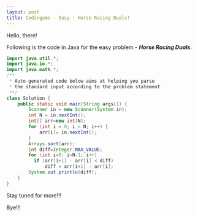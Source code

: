 ```yaml
---
layout: post
title: Codingame - Easy - Horse Racing Duals!
---
```


Hello, there!

Following is the code in Java for the easy problem - **_Horse Racing Duals_**.

```java
import java.util.*;
import java.io.*;
import java.math.*;
/**
 * Auto-generated code below aims at helping you parse
 * the standard input according to the problem statement.
 **/
class Solution {
    public static void main(String args[]) {
        Scanner in = new Scanner(System.in);
        int N = in.nextInt();
        int[] arr=new int[N];
        for (int i = 0; i < N; i++) {
            arr[i]= in.nextInt();
        }
        Arrays.sort(arr);
        int diff=Integer.MAX_VALUE;
        for (int i=0; i<N-1; i++)
          if (arr[i+1] - arr[i] < diff)
              diff = arr[i+1] - arr[i];
        System.out.println(diff);
    }
}
```

Stay tuned for more!!!

Bye!!!
